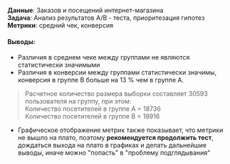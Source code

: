 **Данные**: Заказов и посещений интернет-магазина    
**Задача**: Анализ результатов А/В - теста, приоритезация гипотез  
**Метрики**: средний чек, конверсия  
#### Выводы:
* Различия в среднем чеке между группами не являются статистически значимыми
* Различия в конверсии между группами статистически значимы, конверсия в группе B больше на 13 % чем в группе A.
> Расчетное количество размера выборки составляет 30593 пользователя на группу, при этом:  
Количество посетителей в группе А = 18736  
Количество посетителей в группе В = 18916  
* Графическое отображение метрик также показывает, что метрики не вышло на плато, поэтому **рекомендуется продолжить тест**, дождаться выхода на плато в графиках и делать дальнейшие выводы, иначе можно "попасть" в "проблему подглядывания"